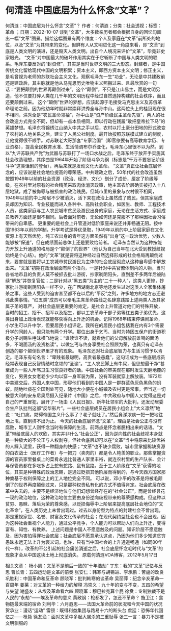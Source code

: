 # 何清涟  中国底层为什么怀念“文革”？

何清涟：中国底层为什么怀念“文革”？
作者：何清涟；分类：社会透视；标签：革命 ；日期：2022-10-07
谈到“文革”，大多数亲历者都会根据自身的回忆勾画出一幅“文革”图景。描绘这幅图景有两个维度：个人及家庭在“文革”前所处的地位，以及“文革”为其带来的变化。但鲜有人从文明进化这一角度来看，即“文革”到底是人类文明的演进，还是毁灭人类文明。出自个人境况来评价“文革”，毕竟非史家眼光。
“文革”对中国最大的破坏作用其实在于它斩断了中国与人类文明的联系。毛泽东要反对的“封资修”，其实是当时世界文明的三大形态。封建者，是中国传统文化留给现代中国的文明积累；资本主义，即西方资本主义文明；修正主义，是毛曾视为老师的苏联社会主义文化。观察毛泽东一生“功业”，无论是中共建政前还是建政后，其主脉就是他从马克思历史唯物主义照搬过来、且最欣赏的一句话：“要把颠倒的世界再颠倒过来”。这个“颠倒”，不只是江山易主，而是文明另造，他不仅要打碎人类在几千年的文明历程中经过自然选择构建的社会秩序，而且还要颠倒过来。
这个“颠倒”世界的梦想，应该起源于毛接受马克思主义及苏俄革命理论之前。因为他幼年时就非常崇拜洪秀全与孙中山。这两位头上的桂冠现在很不相同，洪秀全是“农民革命领袖”，孙中山是“资产阶级民主革命先驱”，两人的社会改造方式完全不同，但却有一点本质相同，即以行动在践履“敢把皇帝拉下马”的英雄梦想。毛泽东将锦绣江山纳入中共之手以后，农村以打土豪分田地的形式改变了农村的人地关系之后，建立了人民公社制度。最开始按照苏联模式建立的制度，让他觉得很不顺手。对苏联老大哥那套“专家治国”（即官僚要有高等教育学历、专业资格），提高全民教育水准、生活情调布尔乔亚化，毛泽东心里很不以为然。到以“九评苏联共产党”为武器与苏联打了一场口水战之后，毛泽东终于放开手实施其社会改造理想，其序曲是1964年开始了阶级斗争为纲（标志是“千万不要忘记阶级斗争”这类话剧的登台），再后来就是发动文化大革命。
“文革”真正让社会底层怀念的，应该说是社会地位提高的尊荣感。中共建政之后，50年代的社会改造虽然按照1949年以前的社会资源（政治、经济、文化）划分了成份，厘定了阶级等级，在农村里对原有的社会精英采取肉体消灭政策，地主富农阶层确实被打入十八层地狱，成了被侮辱与被损害的政治贱民。但城市里的景象与农村很不相同，1949年以前的中上阶层不少被消灭，活下来在政治上虽然成了贱民，但其家庭成员却因为知识、专业技能而进入各种中、高阶社会职业，如医生、教师、工程技术人员，这类家庭与工人农民城市贫民及游民出身的家庭，无论在生活方式、家庭成员教养方面还是很不相同。后者面对前者，无论如何还是克服不了那种因社会习俗带来的自卑感。
更重要的是社会上升管道对低阶家庭来说还并非畅通无阻。按中国1963年以前的学制，升学考试是择优录取，1949年以前的中上阶层家庭在文化资源上有天然优势，纯工农出身的青年这方面虽然有“出身”这一政治优势，少数人能够被“保送”，但在成绩面前总体上还是要败给前者。
毛泽东当然认为这种按能力开放上升通道的格局是个“颠倒了的世界”（他认为自己当年在北大受到教授歧视始终是个心结）。他的“文革”就是要将这种经过自然选择形成的社会格局再颠倒过来，要害就是要将以工农城市贫民游民为主体的社会底层彻底从这种自卑感中解放出来。“文革”初期在政治层面有两个指向，一是针对中共官僚体制内的人物，当时各省地市县的负责人莫不被抓去批斗游街，抄家剃阴阳头，直到差不多两年后被陆续“解放”并恢复官位；二是针对以“黑五类”为主的“二十一种人”，这类人更惨，抄家批斗游街剃阴阳头一样不少，在广西湖南北京等地还发生过对这类人全家集体屠杀之事。这些人受到的迫害甚至都不在以后的“平反”之列，许多地方的地方志还避讳此类事情。“红五类”成员可以奉毛主席革命路线之名肆意践踏上述两类人及其家属子弟的尊严，
对社会底层更重要的肯定，是社会上升管道对他们的特殊开放，当时的招工、招干、招军以及招生，都以工农革命干部子弟等红五类子弟优先，这类出身加上政治表现就能够获得向上升迁的机会。记得1968年结束停课闹革命，小学生可以升中学，但要居民小组评定。我所在的居民小组包括我在内有3个需要升学的同龄人，但只能有两个升学。那位出身于乞丐、当时为特困五保户的街道积极分子刘赐生唾沫横飞地说：“谁读谁不读，就看他们的父母解放前谁喝的面汤多，不喝面汤的没资格读”。以做乞丐与终身享受社会照顾为荣，也真只有毛泽东创造的那个颠倒世界里才有的现象。
毛泽东还对社会底层智力与生活习惯予以肯定。毛泽东有句名言：“卑贱者最聪明，高贵者最愚蠢”，这句话成为一些底层成员经常表现自己反智情结时念颂的“圣谕”。“工人农民脚上有牛屎，但思想最干净”甚至成为一些人斥骂卫生习惯良好者的话。中国社会的审美观在那时发生天翻地覆的变化，男男女女老老少少均以穿一身军装为荣，没有军装就穿上解放装。1972年中美建交后，外国人来中国，形容他们看到的中国人是一群群蓝色灰色黑色的蚂蚁。随地吐痰在全国到处可见，随地大小便在小城镇及农村更是常事。但当这一切被意大利的安东尼奥尼摄入纪录片《中国》之后，中共政府与中国人又觉得这是对自己的严重冒犯，展开了一场由《人民日报》、新华社领军的大批判，还发动居委会生产队批判这部“反华影片”。一些社会底层成员在居民小组会上“大义凛然”地说：“吐口痰，妨碍帝国主义什么事了？老子就吐了。”然后鼻涕浓痰一把一把地往地上甩，直到挤不出为止。
今天的社会底层怀念“文革”，理由是社会公正与没有腐败，城市工人则怀念当时有保障的生活。前两点是怀念者臆相出来的话语。“文革”带给底层人的欢欣，其实并非什么“社会公正”，因为逆向性的社会歧视本身就是一种极大的不公正与人权剥夺。但社会底层却可以在“文革”当中将原来比较优裕的人踩入泥里，获得一种翻身的快感；“文革”也不缺少腐败，城市里掌握稀缺资源的白衣战士（医疗工作者）与一把刀（卖肉的）都是令人艳羡的职业。那些掌握资源的官员家里餐桌上的菜肴永远比普通人家里丰裕，就连农村里的生产队长、会计与保管员都在多吃多占上蛇有蛇路、鼠有鼠路。至于工人阶级在“文革”获得的地位，其实是种特殊的政治恩赐，是通过贬损其他阶层而得到的，与今天西方国家那种奠基于权利保障之上的工人地位完全不同。
可以说，邓小平的改革是将被毛颠倒了的世界再度颠倒过来，只是那种权贵私有化的方式不值得肯定。社会底层在改革中失去的，主要不是经济地位与他们幻想曾经存在的“社会公正”，而是曾经昙花一现的政治地位，这种政治地位主要由身份逆向歧视带来的尊荣感构成。但这种以贫穷、愚昧、落后为荣的尊荣感，以贬损侮辱中上阶层来提高底层社会地位的“文化革命”，在人类历史上未曾出现过。过去以身份型为特点的封建社会不曾出现，那是重视家世、名誉、财富及文化传承的社会；在现代契约型社会也不会出现，因为这种社会重视个人能力，通过公平竞争，个人能力可以帮助人们向上升迁，变得富有、知性、有教养。
上述问题是中国人不愿意触及的问题。知识阶层不愿意触及，因为害怕得罪社会底层；社会底层不愿意承认这点，乃因为他们多少知道贫穷愚昧永远无法上升为褒义词。也许，只有当中国社会的上升通道畅通（如同80年代一样），改革的不公引起的社会痛苦消逝之后，社会底层怀念毛时代与“文革”的现象才会从中国这块土地上彻底消失。
原载何清涟VOA博客，2012年5月17日

相关文章：
杨小凯：文革不是前后一致的“十年浩劫”
丁东：我的“文革”记忆与反思
曹长青：五四运动是文革的前奏
张安仁：韩寒与胡锡进、李承鹏：苦逼的改良
巩胜利：中国革命和反革命
顾晓军：批判韩寒的谈革命
吴丽萍：纪念辛亥革命一百周年
姜莱：对文革的一种给力的解释
冯崇义：九十年的变与不变，五四的希望与失望
谢盛友：从埃及革命看六四
顾晓军：穆巴拉克算个屁
徐贲：专制独裁不是人民的“永劫”——埃及革命的意义
黄政钢：枪都发了，怎还不革命？
施卫江：食物链最末端的宿命
刘利华：六月遐思——法国大革命前的状况和今天中国的状况
贺承业：漫话“运动”
雷颐：既得利益集团与路易十六的断头台
虞廷：恐怖年代回忆之——枪毙
徐友渔：面对文革中多起大屠杀的三重耻辱
张三一言：暴力不是被文明驯服的